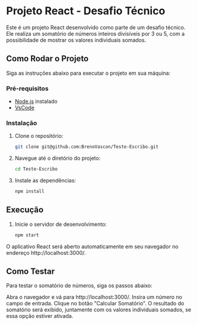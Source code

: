 # Projeto React - Desafio Técnico

Este é um projeto React desenvolvido como parte de um desafio técnico. Ele realiza um somatório de números inteiros divisíveis por 3 ou 5, com a possibilidade de mostrar os valores individuais somados.

## Como Rodar o Projeto

Siga as instruções abaixo para executar o projeto em sua máquina:

### Pré-requisitos

- [Node.js](https://nodejs.org/) instalado
- [VsCode](https://code.visualstudio.com/) 

### Instalação

1. Clone o repositório:

   ```bash
   git clone git@github.com:BrenoVascon/Teste-Escribo.git

2. Navegue até o diretório do projeto:
    ```bash
   cd Teste-Escribo

3. Instale as dependências:
    ```bash
    npm install
    
## Execução 
1. Inicie o servidor de desenvolvimento:
    ```bash
    npm start

O aplicativo React será aberto automaticamente em seu navegador no endereço http://localhost:3000/.

   ## Como Testar
Para testar o somatório de números, siga os passos abaixo:

Abra o navegador e vá para http://localhost:3000/.
Insira um número no campo de entrada.
Clique no botão "Calcular Somatório".
O resultado do somatório será exibido, juntamente com os valores individuais somados, se essa opção estiver ativada.
